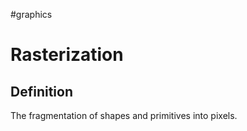 #graphics 

# Rasterization

## Definition

The fragmentation of shapes and primitives into pixels.
